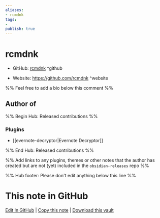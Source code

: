 ```yaml
---
aliases:
- rcmdnk
tags:
- 
publish: true
---
```


# rcmdnk

- GitHub: [rcmdnk](https://github.com/rcmdnk/) ^github
<!-- - Discord: `@` ^discord-->
- Website: <https://github.com/rcmdnk> ^website
<!-- - [[Publish sites|Publish site]]: <https://> ^publish-->

%% Feel free to add a bio below this comment %%


## Author of

%% Begin Hub: Released contributions %%
### Plugins
- [[evernote-decryptor|Evernote Decryptor]]

%% End Hub: Released contributions %%

%% Add links to any plugins, themes or other notes that the author has created but are not (yet) included in the `obsidian-releases` repo %%

<!--
### Unlisted plugins
-->

<!--
### Others
-->

<!--
## Sponsor this author
-->

<!-- - [[GitHub sponsors]]: [Sponsor @rcmdnk on GitHub Sponsors](https://github.com/sponsors/rcmdnk) ^github-sponsor-->
<!-- - [[Buy me a coffee]]: <https://> ^buy-me-a-coffee-->
<!-- - [[PayPal]]: <https://> ^paypal-->
<!-- - [[Patreon]]: <https://> ^patreon-->

<!--
## Follow this author
-->

<!-- - [[YouTube Channels|On YouTube]]: <https://> ^youtube-->
<!-- - Twitter: <https://> ^twitter-->
<!-- - ... -->

%% Hub footer: Please don't edit anything below this line %%

# This note in GitHub

<span class="git-footer">[Edit In GitHub](https://github.dev/obsidian-community/obsidian-hub/blob/main/01%20-%20Community/People/rcmdnk.md "git-hub-edit-note") | [Copy this note](https://raw.githubusercontent.com/obsidian-community/obsidian-hub/main/01%20-%20Community/People/rcmdnk.md "git-hub-copy-note") | [Download this vault](https://github.com/obsidian-community/obsidian-hub/archive/refs/heads/main.zip "git-hub-download-vault") </span>

